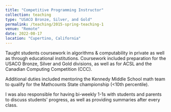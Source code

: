 ```yaml
---
title: "Competitive Programming Instructor"
collection: teaching
type: "USACO Bronze, Silver, and Gold"
permalink: /teaching/2015-spring-teaching-1
venue: "Remote"
date: 2022-08-17
location: "Cupertino, California"
---
```


Taught students coursework in algorithms & computability in private as well as through educational institutions. Coursework included preparation for the USACO Bronze, Silver and Gold divisions, as well as for ACSL and the Canadian Computing Competition (CCC).

Additional duties included mentoring the Kennedy Middle School math team to qualify for the Mathcounts State championship (<10th percentile).

I was also responsible for having bi-weekly 1-1s with students and parents to discuss students' progress, as well as providing summaries after every class.